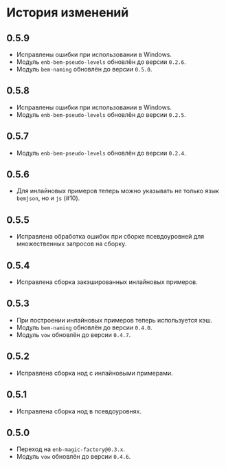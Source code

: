 История изменений
=================

0.5.9
-----

* Исправлены ошибки при использовании в Windows.
* Модуль `enb-bem-pseudo-levels` обновлён до версии `0.2.6`.
* Модуль `bem-naming` обновлён до версии `0.5.0`.

0.5.8
-----

* Исправлены ошибки при использовании в Windows.
* Модуль `enb-bem-pseudo-levels` обновлён до версии `0.2.5`.

0.5.7
-----

* Модуль `enb-bem-pseudo-levels` обновлён до версии `0.2.4`.

0.5.6
-----

* Для инлайновых примеров теперь можно указывать не только язык `bemjson`, но и `js` (#10).

0.5.5
-----

* Исправлена обработка ошибок при сборке псевдоуровней для множественных запросов на сборку.

0.5.4
-----

* Исправлена сборка закэшированных инлайновых примеров.

0.5.3
-----

* При построении инлайновых примеров теперь используется кэш.
* Модуль `bem-naming` обновлён до версии `0.4.0`.
* Модуль `vow` обновлён до версии `0.4.7`.

0.5.2
-----

* Исправлена сборка нод с инлайновыми примерами.

0.5.1
-----

* Исправлена сборка нод в псевдоуровнях.

0.5.0
-----

* Переход на `enb-magic-factory@0.3.x`.
* Модуль `vow` обновлён до версии `0.4.6`.

